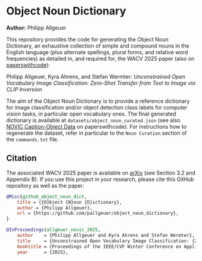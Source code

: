 # Object Noun Dictionary

**Author:** Philipp Allgeuer

This repository provides the code for generating the Object Noun Dictionary, an exhaustive collection of simple and compound nouns in the English language (plus alternate spellings, plural forms, and relative word frequencies) as detailed in, and required for, the WACV 2025 paper (also on [paperswithcode](https://paperswithcode.com/paper/unconstrained-open-vocabulary-image)):

Philipp Allgeuer, Kyra Ahrens, and Stefan Wermter: *Unconstrained Open Vocabulary Image Classification: Zero-Shot Transfer from Text to Image via CLIP Inversion*

The aim of the Object Noun Dictionary is to provide a reference dictionary for image classification and/or object detection class labels for computer vision tasks, in particular open vocabulary ones. The final generated dictionary is available at `datasets/object_noun_curated.json` (see also [NOVIC Caption-Object Data](https://paperswithcode.com/dataset/novic-caption-object-data) on paperswithcode). For instructions how to regenerate the dataset, refer in particular to the `Noun Curation` section of the `commands.txt` file.

## Citation

The associated WACV 2025 paper is available on [arXiv](https://www.arxiv.org/abs/2407.11211) (see Section 3.2 and Appendix B). If you use this project in your research, please cite this GitHub repository as well as the paper:

```bibtex
@Misc{github_object_noun_dict,
    title = {{O}bject {N}oun {D}ictionary},
    author = {Philipp Allgeuer},
    url = {https://github.com/pallgeuer/object_noun_dictionary},
}

@InProceedings{allgeuer_novic_2025,
    author    = {Philipp Allgeuer and Kyra Ahrens and Stefan Wermter},
    title     = {Unconstrained Open Vocabulary Image Classification: {Z}ero-Shot Transfer from Text to Image via {CLIP} Inversion},
    booktitle = {Proceedings of the IEEE/CVF Winter Conference on Applications of Computer Vision (WACV)},
    year      = {2025},
```
